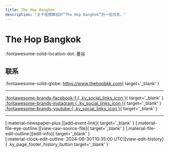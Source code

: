 ```yaml
---
title: The Hop Bangkok
description: "关于摇摆舞组织“The Hop Bangkok”的一些信息。"
---
```


# The Hop Bangkok

:fontawesome-solid-location-dot: 曼谷  


## 联系

:fontawesome-solid-globe: <https://www.thehopbkk.com>{ target='_blank' }  

---

 [:fontawesome-brands-facebook-f:{ .ky_social_links_icon }](https://www.facebook.com/thehopbangkok){ target='_blank' } [:fontawesome-brands-instagram:{ .ky_social_links_icon }](https://instagram.com/thehopbangkok){ target='_blank' } [:fontawesome-brands-youtube:{ .ky_social_links_icon }](https://youtube.com/TheHopBangkok){ target='_blank' }

---

<div class="ky_page_footer" markdown>
<div class="ky_page_footer_trailing" markdown="span">
[:material-newspaper-plus:][add-event-link]{ target='_blank' }
[:material-file-eye-outline:][view-raw-source-file]{ target='_blank' }
[:material-file-edit-outline:][edit-info]{ target='_blank' }
</div>
<div class="ky_page_footer_leading" markdown="span">
[:material-clock-edit-outline: 2024-06-30T10:35:00 UTC][view-edit-history]{ .ky_page_footer_history_button target='_blank' }
</div>
</div>

[add-event-link]: https://github.com/swingdance/events/issues/new?assignees=&labels=add+event&projects=&template=02-add_entity.yml&title=%5Bth_TH%5D%20Add%20Event%3A%20%3CName%3E&region=th_TH&province=Bangkok&city=Bangkok&org_id=the-hop-bangkok "添加活动"
[view-raw-source-file]: https://github.com/swingdance/orgs/blob/main/th_TH/the-hop-bangkok.json "查看原始源文件"
[edit-info]: https://github.com/swingdance/orgs/issues/new?assignees=&labels=update+org&projects=&template=03-update_entity.yml&title=%5Bth_TH%5D%20Update%20Org%3A%20The%20Hop%20Bangkok&region=th_TH&id=the-hop-bangkok&name=The%20Hop%20Bangkok "编辑信息"

[view-edit-history]: https://github.com/swingdance/orgs/commits/main/th_TH/the-hop-bangkok.json "查看编辑历史"

